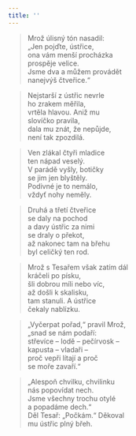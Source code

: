 ```yaml
---
title: ''
---
```


> Mrož úlisný tón nasadil:  
> „Jen pojďte, ústřice,  
> ona vám menší procházka  
> prospěje velice.  
> Jsme dva a můžem provádět  
> nanejvýš čtveřice.“

> Nejstarší z ústřic nevrle  
> ho zrakem měřila,  
> vrtěla hlavou. Aniž mu  
> slovíčko pravila,  
> dala mu znát, že nepůjde,  
> není tak zpozdilá.

> Ven zlákal čtyři mladice  
> ten nápad veselý.  
> V parádě vyšly, botičky  
> se jim jen blyštěly.  
> Podivné je to nemálo,  
> vždyť nohy neměly.

> Druhá a třetí čtveřice  
> se daly na pochod  
> a davy ústřic za nimi  
> se draly o překot,  
> až nakonec tam na břehu  
> byl celičký ten rod.

> Mrož s Tesařem však zatím dál  
> kráčeli po písku,  
> šli dobrou míli nebo víc,  
> až došli k skalisku,  
> tam stanuli. A ústřice  
> čekaly nablízku.

> „Vyčerpat pořad,“ pravil Mrož,  
> „snad se nám podaří:  
> střevíce – lodě – pečírvosk –  
> kapusta – vladaři –  
> proč vepři lítají a proč  
> se moře zavaří.“

> „Alespoň chvilku, chvilinku  
> nás popovídat nech.  
> Jsme všechny trochu otylé  
> a popadáme dech.“  
> Děl Tesař: „Počkám.“ Děkoval  
> mu ústřic plný břeh.
